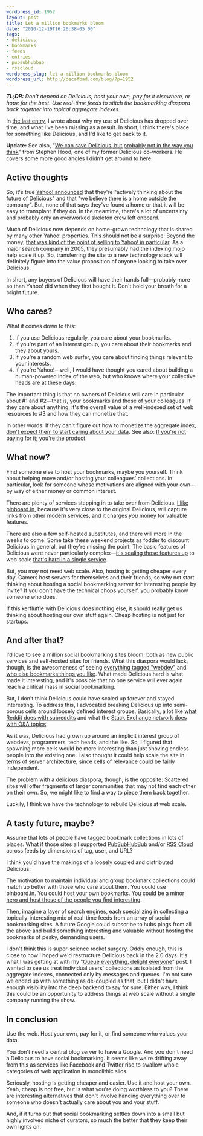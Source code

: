 ```yaml
--- 
wordpress_id: 1952
layout: post
title: Let a million bookmarks bloom
date: "2010-12-19T16:26:38-05:00"
tags: 
- delicious
- bookmarks
- feeds
- entries
- pubsubhubbub
- rsscloud
wordpress_slug: let-a-million-bookmarks-bloom
wordpress_url: http://decafbad.com/blog/?p=1952
---
```

<em><strong>TL;DR:</strong> Don't depend on Delicious; host your own, pay for it elsewhere, or hope for the best. Use real-time feeds to stitch the bookmarking diaspora back together into topical aggregate indexes.</em>

In [the last entry][last], I wrote about why my use of Delicious has dropped over time, and what I've been missing as a result. In short, I think there's place for something like Delicious, and I'd like to get back to it.

**Update:** See also, "[We can save Delicious, but probably not in the way you think][savedel]" from Stephen Hood, one of my former Delicious co-workers. He covers some more good angles I didn't get around to here.

[savedel]: http://uniquehazards.tumblr.com/post/2377362882/we-can-save-delicious-but-probably-not-in-the-way-you

[last]: http://decafbad.com/blog/2010/12/18/less-del-icio-us-than-ever-before

## Active thoughts 

So, it's true [Yahoo! announced][they] that they're "actively thinking about the future of Delicious" and that "we believe there is a home outside the company". But, none of that says they've found a home or that it will be easy to transplant if they do. In the meantime, there's a lot of uncertainty and probably only an overworked skeleton crew left onboard.

Much of Delicious now depends on home-grown technology that is shared by many other Yahoo! properties. This should not be a surprise: Beyond the money, [that was kind of the point of selling to Yahoo! in particular][sellyahoo]. As a major search company in 2005, they presumably had the indexing mojo help scale it up. So, transferring the site to a new technology stack will definitely figure into the value proposition of anyone looking to take over Delicious. 

[sellyahoo]: http://mashable.com/2005/12/09/yahoo-acquires-delicious/

In short, any buyers of Delicious will have their hands full—probably more so than Yahoo! did when they first bought it. Don't hold your breath for a bright future.

[they]: http://blog.delicious.com/

## Who cares?

What it comes down to this:

1. If you use Delicious regularly, you care about your bookmarks. 
1. If you're part of an interest group, you care about their bookmarks and they about yours.
1. If you're a random web surfer, you care about finding things relevant to your interests.
1. If you're Yahoo!—well, I would have thought you cared about building a human-powered index of the web, but who knows where your collective heads are at these days.

The important thing is that no owners of Delicious will care in particular about #1 and #2—that is, your bookmarks and those of your colleagues. If they care about anything, it's the overall value of a well-indexed set of web resources to #3 and how they can monetize that.

In other words: If they can't figure out how to monetize the aggregate index, [don't expect them to start caring about your data][backup]. See also: [If you're not paying for it; you're the product][productyou].

[backup]: http://archiveteam.org/index.php?title=Why_Back_Up%3F
[productyou]: http://lifehacker.com/5697167/if-youre-not-paying-for-it-youre-the-product

## What now?

Find someone else to host your bookmarks, maybe you yourself. Think about helping move and/or hosting your colleagues' collections. In particular, look for someone whose motivations are aligned with your own—by way of either money or common interest.

There are plenty of services stepping in to take over from Delicious. [I like pinboard.in][pinboard], because it's very close to the original Delicious, will capture links from other modern services, and it charges *you* money for valuable features.

[pinboard]: http://pinboard.in/

There are also a few self-hosted substitutes, and there will more in the weeks to come. Some take these weekend projects as fodder to discount Delicious in general, but they're missing the point: The basic features of Delicious were never particularly complex—[it's scaling those features up][queue] to web scale [that's hard in a single service][24hrs].

[queue]: http://decafbad.com/blog/2008/07/04/queue-everything-and-delight-everyone
[24hrs]: http://notes.torrez.org/2010/12/learn-to-program-in-24-hours.html

But, you may not need web scale. Also, hosting is getting cheaper every day. Gamers host servers for themselves and their friends, so why not start thinking about hosting a social bookmarking server for interesting people by invite? If you don't have the technical chops yourself, you probably know someone who does.

If this kerfluffle with Delicious does nothing else, it should really get us thinking about hosting our own stuff again. Cheap hosting is not just for startups.

## And after that?

I'd love to see a million social bookmarking sites bloom, both as new public services and self-hosted sites for friends. What this diaspora would lack, though, is the awesomeness of seeing [everything tagged "webdev"][webdev] and [who else bookmarks things you like][youlike]. What made Delicious hard is what made it interesting, and it's possible that no one service will ever again reach a critical mass in social bookmarking.

[youlike]: http://www.delicious.com/url/1ab75a7ce698b75ba1d4ac5517772590
[webdev]: http://www.delicious.com/tag/webdev

But, I don't think Delicious could have scaled up forever and stayed interesting. To address this, I advocated breaking Delicious up into semi-porous cells around loosely defined interest groups. Basically, a lot like [what Reddit does with subreddits][subreddits] and what the [Stack Exchange network does with Q&A topics][stackexchange].

[stackexchange]: https://secure.wikimedia.org/wikipedia/en/wiki/Stack_Exchange
[subreddits]: http://blog.reddit.com/2008/01/new-features.html

As it was, Delicious had grown up around an implicit interest group of webdevs, programmers, tech heads, and the like. So, I figured that spawning more cells would be more interesting than just shoving endless people into the existing one. I also thought it could help scale the site in terms of server architecture, since cells of relevance could be fairly independent.

The problem with a delicious diaspora, though, is the opposite: Scattered sites will offer fragments of larger communities that may not find each other on their own. So, we might like to find a way to piece them back together.

Luckily, I think we have the technology to rebuild Delicious at web scale.

## A tasty future, maybe?

Assume that lots of people have tagged bookmark collections in lots of places. What if those sites all supported [PubSubHubBub][pshb] and/or [RSS Cloud][rsscloud] across feeds by dimensions of tag, user, and URL?

[rsscloud]: http://rsscloud.org/
[pshb]: https://code.google.com/p/pubsubhubbub/

I think you'd have the makings of a loosely coupled and distributed Delicious:

The motivation to maintain individual and group bookmark collections could match up better with those who care about them. You could use [pinboard.in][pinboard]. You could [host your own bookmarks][scuttle]. You could [be a minor hero and host those of the people you find interesting][fans].

[fans]: http://community.livejournal.com/deliciouslymad/18362.html

Then, imagine a layer of search engines, each specializing in collecting a topically-interesting mix of real-time feeds from an array of social bookmarking sites. A future Google could subscribe to hubs pings from all the above and build something interesting and valuable without hosting the bookmarks of pesky, demanding users.

[scuttle]: http://sourceforge.net/projects/scuttle/

I don't think this is super-science rocket surgery. Oddly enough, this is close to how I hoped we'd restructure Delicious back in the 2.0 days. It's what I was getting at with my "[Queue everything, delight everyone][queue]" post. I wanted to see us treat individual users' collections as isolated from the aggregate indexes, connected only by messages and queues. I'm not sure we ended up with something as de-coupled as that, but I didn't have enough visibility into the deep backend to say for sure. Either way, I think this could be an opportunity to address things at web scale without a single company running the show.

## In conclusion

Use the web. Host your own, pay for it, or find someone who values your data. 

You don't need a central blog server to have a Google. And you don't need a Delicious to have social bookmarking. It seems like we're drifting away from this as services like Facebook and Twitter rise to swallow whole categories of web application in monolithic silos.

Seriously, hosting is getting cheaper and easier. Use it and host your own. Yeah, cheap is not free, but is what you're doing worthless to you? There are interesting alternatives that don't involve handing everything over to someone who doesn't actually care about you and your stuff.

And, if it turns out that social bookmarking settles down into a small but highly involved niche of curators, so much the better that they keep their own lights on.
